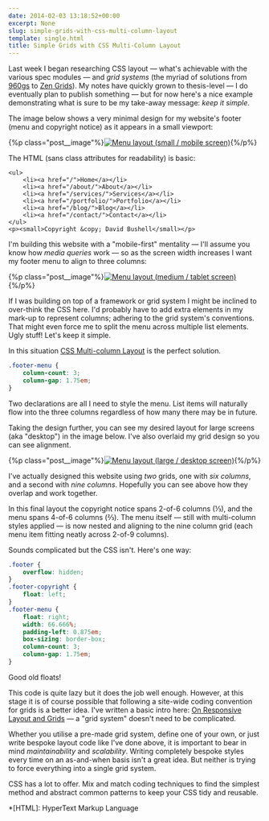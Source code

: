 ```yaml
---
date: 2014-02-03 13:18:52+00:00
excerpt: None
slug: simple-grids-with-css-multi-column-layout
template: single.html
title: Simple Grids with CSS Multi-Column Layout
---
```


Last week I began researching CSS layout — what's achievable with the various spec modules — and _grid systems_ (the myriad of solutions from [960gs](http://960.gs) to [Zen Grids](http://zengrids.com/)). My notes have quickly grown to thesis-level — I do eventually plan to publish something — but for now here's a nice example demonstrating what is sure to be my take-away message: _keep it simple_.

The image below shows a very minimal design for my website's footer (menu and copyright notice) as it appears in a small viewport:

{%p class="post__image"%}[![Menu layout (small / mobile screen)](/wp-content/uploads/2014/02/menu-small.png)](/wp-content/uploads/2014/02/menu-small.png){%/p%}

The HTML (sans class attributes for readability) is basic:

````markup
<ul>
    <li><a href="/">Home</a></li>
    <li><a href="/about/">About</a></li>
    <li><a href="/services/">Services</a></li>
    <li><a href="/portfolio/">Portfolio</a></li>
    <li><a href="/blog/">Blog</a></li>
    <li><a href="/contact/">Contact</a></li>
</ul>
<p><small>Copyright &copy; David Bushell</small></p>
````

I'm building this website with a "mobile-first" mentality — I'll assume you know how _media queries_ work — so as the screen width increases I want my footer menu to align to three columns:

{%p class="post__image"%}[![Menu layout (medium / tablet screen)](/wp-content/uploads/2014/02/menu-medium.png)](/wp-content/uploads/2014/02/menu-medium.png){%/p%}

If I was building on top of a framework or grid system I might be inclined to over-think the CSS here. I'd probably have to add extra elements in my mark-up to represent columns; adhering to the grid system's conventions. That might even force me to split the menu across multiple list elements. Ugly stuff! Let's keep it simple.

In this situation [CSS Multi-column Layout](http://www.w3.org/TR/css3-multicol/) is the perfect solution.

````css
.footer-menu {
    column-count: 3;
    column-gap: 1.75em;
}
````

Two declarations are all I need to style the menu. List items will naturally flow into the three columns regardless of how many there may be in future.

Taking the design further, you can see my desired layout for large screens (aka "desktop") in the image below. I've also overlaid my grid design so you can see alignment.

{%p class="post__image"%}[![Menu layout (large / desktop screen)](/wp-content/uploads/2014/02/menu-large.png)](/wp-content/uploads/2014/02/menu-large.png){%/p%}

I've actually designed this website using _two_ grids, one with _six columns_, and a second with _nine columns_. Hopefully you can see above how they overlap and work together.

In this final layout the copyright notice spans 2-of-6 columns (⅓), and the menu spans 4-of-6 columns (⅔). The menu itself — still with multi-column styles applied — is now nested and aligning to the nine column grid (each menu item fitting neatly across 2-of-9 columns).

Sounds complicated but the CSS isn't. Here's one way:

````css
.footer {
    overflow: hidden;
}
.footer-copyright {
    float: left;
}
.footer-menu {
    float: right;
    width: 66.666%;
    padding-left: 0.875em;
    box-sizing: border-box;
    column-count: 3;
    column-gap: 1.75em;
}
````

Good old floats!

This code is quite lazy but it does the job well enough. However, at this stage it is of course possible that following a site-wide coding convention for grids is a better idea. I've written a basic intro here: [On Responsive Layout and Grids](/2013/03/19/on-responsive-layout-and-grids/) — a "grid system" doesn't need to be complicated.

Whether you utilise a pre-made grid system, define one of your own, or just write bespoke layout code like I've done above, it is important to bear in mind _maintainability_ and _scalability_. Writing completely bespoke styles every time on an as-and-when basis isn't a great idea. But neither is trying to force everything into a single grid system.

CSS has a lot to offer. Mix and match coding techniques to find the simplest method and abstract common patterns to keep your CSS tidy and reusable.


  *[HTML]: HyperText Markup Language
